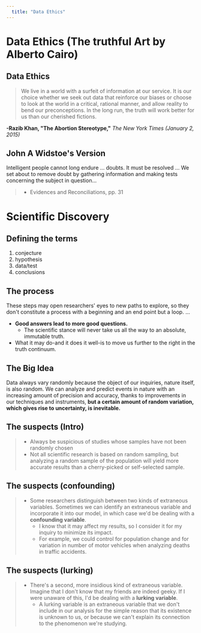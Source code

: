 ```yaml
---
  title: "Data Ethics"
---
```

  
# Data Ethics (The truthful Art by Alberto Cairo)

## Data Ethics

> We live in a world with a surfeit of information at our service. It is our choice whether we seek out data that reinforce our biases or choose to look at the world in a critical, rational manner, and allow reality to bend our preconceptions. In the long run, the truth will work better for us than our cherished fictions.

**-Razib Khan, "The Abortion Stereotype,"**
  *The New York Times (January 2, 2015)*
  
  ## John A Widstoe's Version
  
  Intelligent people cannot long endure ... doubts.  It must be resolved ... We set about to remove doubt by gathering information and making tests concerning the subject in question...

> - Evidences and Reconciliations, pp. 31

# Scientific Discovery

## Defining the terms

1. conjecture
2. hypothesis
3. data/test
4. conclusions

## The process

These steps may open researchers' eyes to new paths to explore, so they don't constitute a process with a beginning and an end point but a loop. ... 

* **Good answers lead to more good questions.** 
  * The scientific stance will never take us all the way to an absolute, immutable truth. 
* What it may do-and it does it well-is to move us further to the right in the truth continuum.

## The Big Idea

Data always vary randomly because the object of our inquiries, nature itself, is also random. We can analyze and predict events in nature with an increasing amount of precision and accuracy, thanks to improvements in our techniques and instruments, **but a certain amount of random variation, which gives rise to uncertainty, is inevitable.** 
  
  ## The suspects (Intro)
  
  > * Always be suspicious of studies whose samples have not been randomly chosen
> * Not all scientific research is based on random sampling, but analyzing a random sample of the population will yield more accurate results than a cherry-picked or self-selected sample.

## The suspects (confounding)

> * Some researchers distinguish between two kinds of extraneous variables. Sometimes we can identify an extraneous variable and incorporate it into our model, in which case we'd be dealing with a **confounding variable**. 
>    * I know that it may affect my results, so I consider it for my inquiry to minimize its impact. 
>    * For example, we could control for population change and for variation in number of motor vehicles when analyzing deaths in traffic accidents.

## The suspects (lurking)

> * There's a second, more insidious kind of extraneous variable. Imagine that I don't know that my friends are indeed geeky. If I were unaware of this, I'd be dealing with a **lurking variable**. 
>    * A lurking variable is an extraneous variable that we don't include in our analysis for the simple reason that its existence is unknown to us, or because we can't explain its connection to the phenomenon we're studying. 

